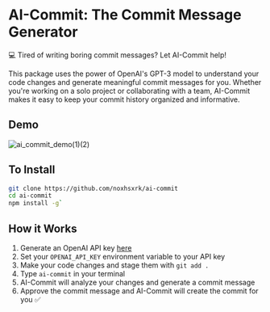 # **AI-Commit: The Commit Message Generator**

💻 Tired of writing boring commit messages? Let AI-Commit help!

This package uses the power of OpenAI's GPT-3 model to understand your code changes and generate meaningful commit messages for you. Whether you're working on a solo project or collaborating with a team, AI-Commit makes it easy to keep your commit history organized and informative.

## Demo

![ai_commit_demo(1)(2)](https://github.com/JinoArch/ai-commit/assets/39610834/3002dfa2-737a-44b9-91c9-b43907f11144)

## To Install

```sh
git clone https://github.com/noxhsxrk/ai-commit
cd ai-commit
npm install -g`
```

## How it Works

1. Generate an OpenAI API key [here](https://platform.openai.com/account/api-keys)
2. Set your `OPENAI_API_KEY` environment variable to your API key
3. Make your code changes and stage them with `git add .`
4. Type `ai-commit` in your terminal
5. AI-Commit will analyze your changes and generate a commit message
6. Approve the commit message and AI-Commit will create the commit for you ✅
